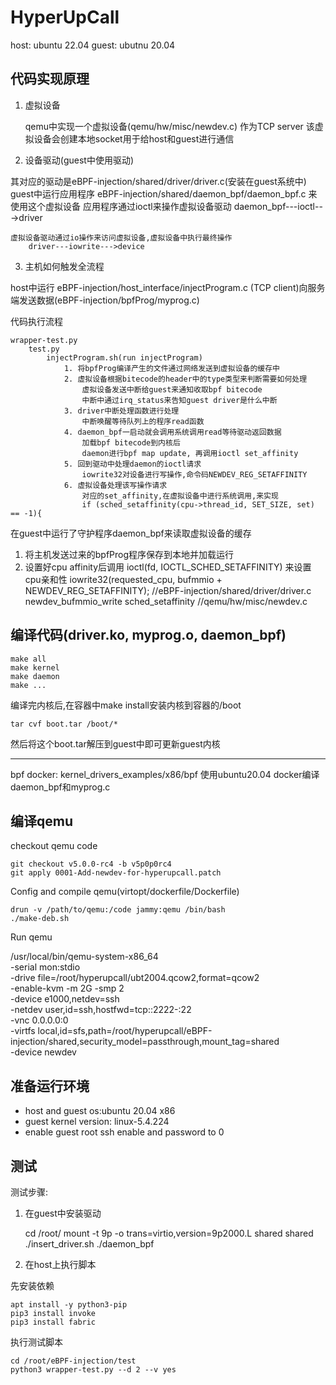 # HyperUpCall

host: ubuntu 22.04
guest: ubutnu 20.04

## 代码实现原理

1. 虚拟设备

	qemu中实现一个虚拟设备(qemu/hw/misc/newdev.c) 作为TCP server
		该虚拟设备会创建本地socket用于给host和guest进行通信

2. 设备驱动(guest中使用驱动)

其对应的驱动是eBPF-injection/shared/driver/driver.c(安装在guest系统中)
guest中运行应用程序 eBPF-injection/shared/daemon_bpf/daemon_bpf.c 来使用这个虚拟设备
	应用程序通过ioctl来操作虚拟设备驱动
		daemon_bpf---ioctl--->driver

	虚拟设备驱动通过io操作来访问虚拟设备,虚拟设备中执行最终操作
		driver---iowrite--->device

3. 主机如何触发全流程

host中运行 eBPF-injection/host_interface/injectProgram.c (TCP client)向服务端发送数据(eBPF-injection/bpfProg/myprog.c)

代码执行流程

	wrapper-test.py
		test.py
			injectProgram.sh(run injectProgram)
				1. 将bpfProg编译产生的文件通过网络发送到虚拟设备的缓存中
				2. 虚拟设备根据bitecode的header中的type类型来判断需要如何处理
					虚拟设备发送中断给guest来通知收取bpf bitecode
					中断中通过irq_status来告知guest driver是什么中断
				3. driver中断处理函数进行处理
					中断唤醒等待队列上的程序read函数
				4. daemon_bpf一启动就会调用系统调用read等待驱动返回数据
					加载bpf bitecode到内核后
					daemon进行bpf map update, 再调用ioctl set_affinity
				5. 回到驱动中处理daemon的ioctl请求
					iowrite32对设备进行写操作,命令码NEWDEV_REG_SETAFFINITY
				6. 虚拟设备处理该写操作请求
					对应的set_affinity,在虚拟设备中进行系统调用,来实现
					if (sched_setaffinity(cpu->thread_id, SET_SIZE, set) == -1){

在guest中运行了守护程序daemon_bpf来读取虚拟设备的缓存
1. 将主机发送过来的bpfProg程序保存到本地并加载运行
2. 设置好cpu affinity后调用 ioctl(fd, IOCTL_SCHED_SETAFFINITY) 来设置cpu亲和性
		iowrite32(requested_cpu, bufmmio + NEWDEV_REG_SETAFFINITY); //eBPF-injection/shared/driver/driver.c
			newdev_bufmmio_write
				sched_setaffinity //qemu/hw/misc/newdev.c

## 编译代码(driver.ko, myprog.o, daemon_bpf)

	make all
	make kernel
	make daemon
	make ...

编译完内核后,在容器中make install安装内核到容器的/boot

	tar cvf boot.tar /boot/*

然后将这个boot.tar解压到guest中即可更新guest内核

------

bpf docker: kernel_drivers_examples/x86/bpf
使用ubuntu20.04 docker编译 daemon_bpf和myprog.c

## 编译qemu

checkout qemu code

	git checkout v5.0.0-rc4 -b v5p0p0rc4
	git apply 0001-Add-newdev-for-hyperupcall.patch

Config and compile qemu(virtopt/dockerfile/Dockerfile)

	drun -v /path/to/qemu:/code jammy:qemu /bin/bash
	./make-deb.sh

Run qemu

/usr/local/bin/qemu-system-x86_64 \
        -serial mon:stdio \
        -drive file=/root/hyperupcall/ubt2004.qcow2,format=qcow2 \
        -enable-kvm -m 2G -smp 2 \
        -device e1000,netdev=ssh \
        -netdev user,id=ssh,hostfwd=tcp::2222-:22 \
		-vnc 0.0.0.0:0 \
		-virtfs local,id=sfs,path=/root/hyperupcall/eBPF-injection/shared,security_model=passthrough,mount_tag=shared \
        -device newdev

## 准备运行环境

- host and guest os:ubuntu 20.04 x86
- guest kernel version: linux-5.4.224
- enable guest root ssh enable and password to 0

## 测试

测试步骤:

1. 在guest中安装驱动

	cd /root/
	mount -t 9p -o trans=virtio,version=9p2000.L shared shared
	./insert_driver.sh
	./daemon_bpf

2. 在host上执行脚本

先安装依赖

	apt install -y python3-pip
	pip3 install invoke
	pip3 install fabric

执行测试脚本

	cd /root/eBPF-injection/test
	python3 wrapper-test.py --d 2 --v yes
